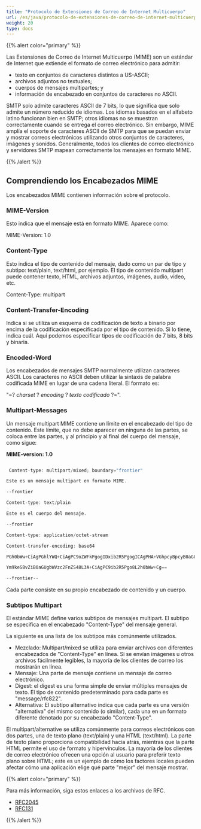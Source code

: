 ```yaml
---
title: "Protocolo de Extensiones de Correo de Internet Multicuerpo"
url: /es/java/protocolo-de-extensiones-de-correo-de-internet-multicuerpo/
weight: 20
type: docs
---
```



{{% alert color="primary" %}} 

Las Extensiones de Correo de Internet Multicuerpo (MIME) son un estándar de Internet que extiende el formato de correo electrónico para admitir:

- texto en conjuntos de caracteres distintos a US-ASCII;
- archivos adjuntos no textuales;
- cuerpos de mensajes multipartes; y
- información de encabezado en conjuntos de caracteres no ASCII.

SMTP solo admite caracteres ASCII de 7 bits, lo que significa que solo admite un número reducido de idiomas. Los idiomas basados en el alfabeto latino funcionan bien en SMTP; otros idiomas no se muestran correctamente cuando se entrega el correo electrónico. Sin embargo, MIME amplía el soporte de caracteres ASCII de SMTP para que se puedan enviar y mostrar correos electrónicos utilizando otros conjuntos de caracteres, imágenes y sonidos. Generalmente, todos los clientes de correo electrónico y servidores SMTP mapean correctamente los mensajes en formato MIME. 

{{% /alert %}} 
## **Comprendiendo los Encabezados MIME**
Los encabezados MIME contienen información sobre el protocolo.
### **MIME-Version**
Esto indica que el mensaje está en formato MIME. Aparece como:

MIME-Version: 1.0
### **Content-Type**
Esto indica el tipo de contenido del mensaje, dado como un par de tipo y subtipo: text/plain, text/html, por ejemplo. El tipo de contenido multipart puede contener texto, HTML, archivos adjuntos, imágenes, audio, video, etc. 

Content-Type: multipart
### **Content-Transfer-Encoding**
Indica si se utiliza un esquema de codificación de texto a binario por encima de la codificación especificada por el tipo de contenido. Si lo tiene, indica cuál. Aquí podemos especificar tipos de codificación de 7 bits, 8 bits y binaria. 
### **Encoded-Word**
Los encabezados de mensajes SMTP normalmente utilizan caracteres ASCII. Los caracteres no ASCII deben utilizar la sintaxis de palabra codificada MIME en lugar de una cadena literal. El formato es: 

"=? *charset* ? *encoding* ? *texto codificado* ?=". 
### **Multipart-Messages**
Un mensaje multipart MIME contiene un límite en el encabezado del tipo de contenido. Este límite, que no debe aparecer en ninguna de las partes, se coloca entre las partes, y al principio y al final del cuerpo del mensaje, como sigue:

**MIME-version: 1.0**

~~~Java

 Content-type: multipart/mixed; boundary="frontier"

Este es un mensaje multipart en formato MIME.

--frontier

Content-type: text/plain

Este es el cuerpo del mensaje.

--frontier

Content-type: application/octet-stream

Content-transfer-encoding: base64

PGh0bWw+CiAgPGhlYWQ+CiAgPC9oZWFkPgogIDxib2R5PgogICAgPHA+VGhpcyBpcyB0aGUg

Ym9keSBvZiB0aGUgbWVzc2FnZS48L3A+CiAgPC9ib2R5Pgo8L2h0bWw+Cg==

--frontier--

~~~

Cada parte consiste en su propio encabezado de contenido y un cuerpo. 
### **Subtipos Multipart**
El estándar MIME define varios subtipos de mensajes multipart. El subtipo se especifica en el encabezado "Content-Type" del mensaje general.

La siguiente es una lista de los subtipos más comúnmente utilizados.

- Mezclado: Multipart/mixed se utiliza para enviar archivos con diferentes encabezados de "Content-Type" en línea. Si se envían imágenes u otros archivos fácilmente legibles, la mayoría de los clientes de correo los mostrarán en línea.
- Mensaje: Una parte de mensaje contiene un mensaje de correo electrónico.
- Digest: el digest es una forma simple de enviar múltiples mensajes de texto. El tipo de contenido predeterminado para cada parte es "message/rfc822".
- Alternativa: El subtipo alternativo indica que cada parte es una versión "alternativa" del mismo contenido (o similar), cada una en un formato diferente denotado por su encabezado "Content-Type".

El multipart/alternative se utiliza comúnmente para correos electrónicos con dos partes, una de texto plano (text/plain) y una HTML (text/html). La parte de texto plano proporciona compatibilidad hacia atrás, mientras que la parte HTML permite el uso de formato y hipervínculos. La mayoría de los clientes de correo electrónico ofrecen una opción al usuario para preferir texto plano sobre HTML; este es un ejemplo de cómo los factores locales pueden afectar cómo una aplicación elige qué parte "mejor" del mensaje mostrar. 

{{% alert color="primary" %}} 

Para más información, siga estos enlaces a los archivos de RFC.

- [RFC2045](https://www.rfc-archive.org/getrfc.php?rfc=2045#gsc.tab=0)
- [RFC131](https://www.rfc-archive.org/getrfc.php?rfc=131#gsc.tab=0)

{{% /alert %}}